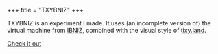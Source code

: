 +++
title = "TXYBNIZ"
+++

TXYBNIZ is an experiment I made. It uses (an incomplete version of) the virtual machine from [IBNIZ](http://viznut.fi/ibniz/), combined with the visual style of [tixy.land](https://tixy.land).

[Check it out](/txybniz/)
